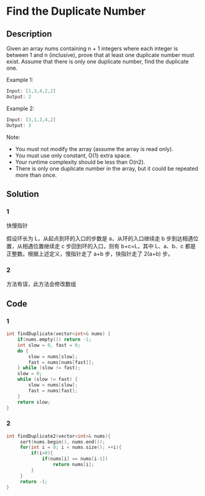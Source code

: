 # Find the Duplicate Number

## Description
Given an array nums containing n + 1 integers where each integer is between 1 and n (inclusive), prove that at least one duplicate number must exist. Assume that there is only one duplicate number, find the duplicate one.

Example 1:
```C
Input: [1,3,4,2,2]
Output: 2
```
Example 2:
```C
Input: [3,1,3,4,2]
Output: 3
```
Note:

- You must not modify the array (assume the array is read only).
- You must use only constant, O(1) extra space.
- Your runtime complexity should be less than O(n2).
- There is only one duplicate number in the array, but it could be repeated more than once.


## Solution
### 1
快慢指针

假设环长为 L，从起点到环的入口的步数是 a，从环的入口继续走 b 步到达相遇位置，从相遇位置继续走 c 步回到环的入口，则有 b+c=L，其中 L、a、b、c 都是正整数。根据上述定义，慢指针走了 a+b 步，快指针走了 2(a+b) 步。


### 2
方法有误，此方法会修改数组
## Code
### 1
```c++
int findDuplicate(vector<int>& nums) {
    if(nums.empty()) return -1;
    int slow = 0, fast = 0;
    do {
        slow = nums[slow];
        fast = nums[nums[fast]];
    } while (slow != fast);
    slow = 0;
    while (slow != fast) {
        slow = nums[slow];
        fast = nums[fast];
    }
    return slow;
}
```
### 2
```c++
int findDuplicate2(vector<int>& nums){
     sort(nums.begin(), nums.end());
     for(int i = 0; i < nums.size(); ++i){
         if(i>0){
             if(nums[i] == nums[i-1])
                 return nums[i];
         }
     }
     return -1;
}
```